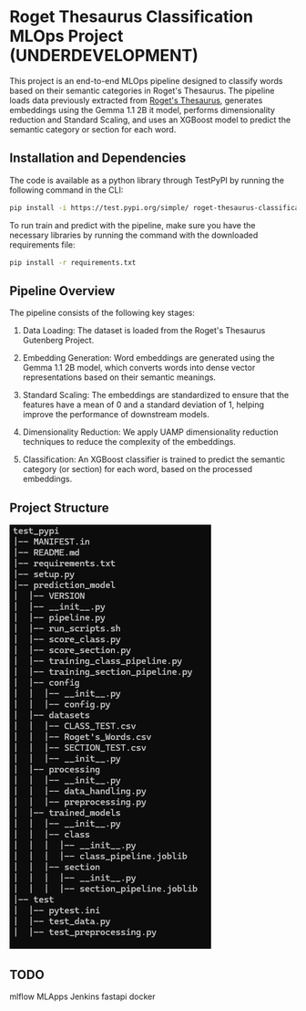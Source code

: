 # Roget Thesaurus Classification MLOps Project (UNDERDEVELOPMENT)

This project is an end-to-end MLOps pipeline designed to classify words based on their semantic categories in Roget's Thesaurus.
The pipeline loads data previously extracted from [Roget's Thesaurus](https://www.gutenberg.org/cache/epub/22/pg22-images.html), generates embeddings using the Gemma 1.1 2B it model, performs dimensionality reduction and Standard Scaling, and uses an XGBoost model to predict the semantic category or section for each word.

## Installation and Dependencies

The code is available as a python library through TestPyPI by running the following command in the CLI:

```bash
pip install -i https://test.pypi.org/simple/ roget-thesaurus-classification
```

To run train and predict with the pipeline, make sure you have the necessary libraries by running the command with the downloaded requirements file:

```bash
pip install -r requirements.txt
```

## Pipeline Overview

The pipeline consists of the following key stages:

1. Data Loading: The dataset is loaded from the Roget's Thesaurus Gutenberg Project.

2. Embedding Generation: Word embeddings are generated using the Gemma 1.1 2B model, which converts words into dense vector representations based on their semantic meanings.

3. Standard Scaling: The embeddings are standardized to ensure that the features have a mean of 0 and a standard deviation of 1, helping improve the performance of downstream models.

4. Dimensionality Reduction: We apply UAMP dimensionality reduction techniques to reduce the complexity of the embeddings.

5. Classification: An XGBoost classifier is trained to predict the semantic category (or section) for each word, based on the processed embeddings.

## Project Structure

![alt text](images/image.png)

## TODO

mlflow
MLApps
Jenkins
fastapi
docker
